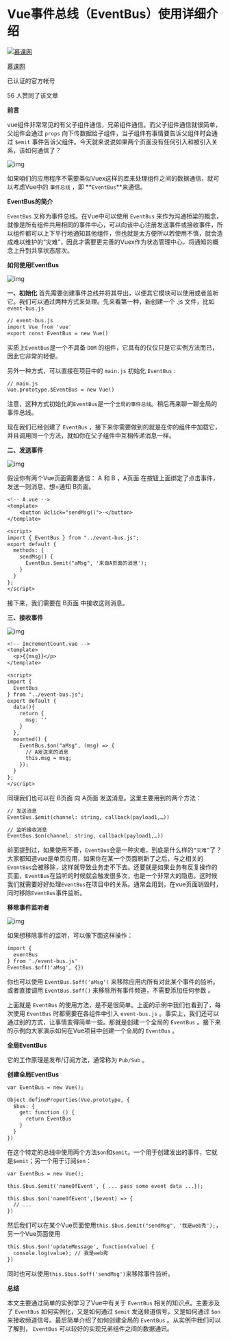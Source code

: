 



# Vue事件总线（EventBus）使用详细介绍

[![慕课网](https://pic1.zhimg.com/v2-1a7e8b36a7dc94b127c6cea1773ed171_xs.jpg?source=172ae18b)](https://www.zhihu.com/org/mu-ke-wang-14)

[慕课网](https://www.zhihu.com/org/mu-ke-wang-14)[](https://www.zhihu.com/question/48510028)

已认证的官方帐号

56 人赞同了该文章

**前言**

vue组件非常常见的有父子组件通信，兄弟组件通信。而父子组件通信就很简单，父组件会通过 `props` 向下传数据给子组件，当子组件有事情要告诉父组件时会通过 `$emit` 事件告诉父组件。今天就来说说如果两个页面没有任何引入和被引入关系，该如何通信了？

![img](https://pic4.zhimg.com/v2-b39082ed6c899ea38fcb1012d5903ebb_r.jpg)

如果咱们的应用程序不需要类似Vuex这样的库来处理组件之间的数据通信，就可以考虑Vue中的 `事件总线` ，即 **`EventBus`**来通信。

**EventBus的简介**

`EventBus` 又称为事件总线。在Vue中可以使用 `EventBus` 来作为沟通桥梁的概念，就像是所有组件共用相同的事件中心，可以向该中心注册发送事件或接收事件，所以组件都可以上下平行地通知其他组件，但也就是太方便所以若使用不慎，就会造成难以维护的“灾难”，因此才需要更完善的Vuex作为状态管理中心，将通知的概念上升到共享状态层次。

**如何使用EventBus**

![img](https://pic3.zhimg.com/v2-a6e2f29fb943e5a17a311685e4817cb6_r.jpg)

**一、初始化**
首先需要创建事件总线并将其导出，以便其它模块可以使用或者监听它。我们可以通过两种方式来处理。先来看第一种，新创建一个 .js 文件，比如 `event-bus.js`

```txt
// event-bus.js
import Vue from 'vue'
export const EventBus = new Vue()
```

实质上`EventBus`是一个不具备 `DOM` 的组件，它具有的仅仅只是它实例方法而已，因此它非常的轻便。

另外一种方式，可以直接在项目中的 `main.js` 初始化 `EventBus` :

```txt
// main.js
Vue.prototype.$EventBus = new Vue()
```

注意，这种方式初始化的`EventBus`是一个`全局的事件总线`。稍后再来聊一聊全局的事件总线。

现在我们已经创建了 `EventBus` ，接下来你需要做到的就是在你的组件中加载它，并且调用同一个方法，就如你在父子组件中互相传递消息一样。

**二、发送事件**

![img](https://pic3.zhimg.com/v2-7596bb8669bd3b995171e0b09439afce_r.jpg)

假设你有两个Vue页面需要通信： A 和 B ，A页面 在按钮上面绑定了点击事件，发送一则消息，想=通知 B页面。

```txt
<!-- A.vue -->
<template>
    <button @click="sendMsg()">-</button>
</template>

<script> 
import { EventBus } from "../event-bus.js";
export default {
  methods: {
    sendMsg() {
      EventBus.$emit("aMsg", '来自A页面的消息');
    }
  }
}; 
</script>
```

接下来，我们需要在 B页面 中接收这则消息。

**三、接收事件**

![img](https://pic2.zhimg.com/v2-460413596c47645c29e688e1efcdfccd_r.jpg)

```txt
<!-- IncrementCount.vue -->
<template>
  <p>{{msg}}</p>
</template>

<script> 
import { 
  EventBus 
} from "../event-bus.js";
export default {
  data(){
    return {
      msg: ''
    }
  },
  mounted() {
    EventBus.$on("aMsg", (msg) => {
      // A发送来的消息
      this.msg = msg;
    });
  }
};
</script>
```

同理我们也可以在 B页面 向 A页面 发送消息。这里主要用到的两个方法：

```txt
// 发送消息
EventBus.$emit(channel: string, callback(payload1,…))

// 监听接收消息
EventBus.$on(channel: string, callback(payload1,…))
```

前面提到过，如果使用不善，`EventBus`会是一种灾难，到底是什么样的`“灾难”`了？大家都知道vue是单页应用，如果你在某一个页面刷新了之后，与之相关的`EventBus`会被移除，这样就导致业务走不下去。还要就是如果业务有反复操作的页面，`EventBus`在监听的时候就会触发很多次，也是一个非常大的隐患。这时候我们就需要好好处理`EventBus`在项目中的关系。通常会用到，在vue页面销毁时，同时移除`EventBus`事件监听。

**移除事件监听者**

![img](https://pic1.zhimg.com/v2-cd5627b06af54de5b8722fee76006500_r.jpg)

如果想移除事件的监听，可以像下面这样操作：

```txt
import { 
  eventBus 
} from './event-bus.js'
EventBus.$off('aMsg', {})
```

你也可以使用 `EventBus.$off('aMsg')` 来移除应用内所有对此某个事件的监听。或者直接调用 `EventBus.$off()` 来移除所有事件频道，不需要添加任何参数 。

上面就是 `EventBus` 的使用方法，是不是很简单。上面的示例中我们也看到了，每次使用 `EventBus` 时都需要在各组件中引入 `event-bus.js` 。事实上，我们还可以通过别的方式，让事情变得简单一些。那就是创建一个全局的 `EventBus` 。接下来的示例向大家演示如何在Vue项目中创建一个全局的 `EventBus` 。

**全局EventBus**

它的工作原理是发布/订阅方法，通常称为 `Pub/Sub` 。

**创建全局EventBus**

```txt
var EventBus = new Vue();

Object.defineProperties(Vue.prototype, {
  $bus: {
    get: function () {
      return EventBus
    }
  }
})
```

在这个特定的总线中使用两个方法`$on`和`$emit`。一个用于创建发出的事件，它就是`$emit`；另一个用于订阅`$on`：

```txt
var EventBus = new Vue();

this.$bus.$emit('nameOfEvent', { ... pass some event data ...});

this.$bus.$on('nameOfEvent',($event) => {
  // ...
})
```

然后我们可以在某个Vue页面使用`this.$bus.$emit("sendMsg", '我是web秀');`，另一个Vue页面使用

```txt
this.$bus.$on('updateMessage', function(value) {
  console.log(value); // 我是web秀
})
```

同时也可以使用`this.$bus.$off('sendMsg')`来移除事件监听。

**总结**

本文主要通过简单的实例学习了Vue中有关于 `EventBus` 相关的知识点。主要涉及了 `EventBus` 如何实例化，又是如何通过 `$emit` 发送频道信号，又是如何通过 `$on` 来接收频道信号。最后简单介绍了如何创建全局的 `EventBus` 。从实例中我们可以了解到， `EventBus` 可以较好的实现兄弟组件之间的数据通讯。
